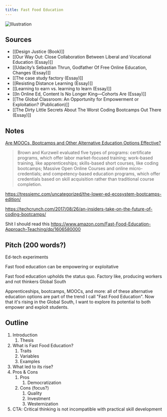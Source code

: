 ```yaml
---
title: Fast Food Education
---
```

![Illustration](https://previews.123rf.com/images/rahultiwari3190/rahultiwari31901905/rahultiwari3190190500113/122797662-education-fast-food-concept-represented-by-burger-with-books-hand-draw-design-illustration-.jpg)
## Sources
- [[Design Justice (Book)]]
- [[Our Way Out: Close Collaboration Between Liberal and Vocational Education (Essay)]]
- [[Udacity’s Sebastian Thrun, Godfather Of Free Online Education, Changes (Essay)]]
- [[The case study factory (Essay)]]
- [[Resisting Distance Learning (Essay)]]
- [[Learning to earn vs. learning to learn (Essay)]]
- [[In Online Ed, Content Is No Longer King—Cohorts Are (Essay)]]
- [[The Global Classroom: An Opportunity for Empowerment or Exploitation? (Publication)]]
- [[The Dirty Little Secrets About The Worst Coding Bootcamps Out There (Essay)]]

## Notes
[Are MOOCs, Bootcamps and Other Alternative Education Options Effective?](https://www.usnews.com/news/education-news/articles/2017-07-21/are-moocs-bootcamps-and-other-alternative-education-options-effective)
> Brown and Kurzweil evaluated five types of programs: certificate programs, which offer labor market-focused training; work-based training, like apprenticeships; skills-based short courses, like coding bootcamps; Massive Open Online Courses and online micro-credentials; and competency-based education programs, which offer credentials based on skill acquisition rather than traditional course completion.

https://tressiemc.com/uncategorized/the-lower-ed-ecosystem-bootcamps-edition/

https://techcrunch.com/2017/08/26/an-insiders-take-on-the-future-of-coding-bootcamps/

Shit I should read this https://www.amazon.com/Fast-Food-Education-Approach-Teaching/dp/1606580000


## Pitch (200 words?)

Ed-tech experiments

Fast food education can be empowering or exploitative

Fast food education upholds the status quo.
Factory like, producing workers and not thinkers
Global South

Apprenticeships, bootcamps, MOOCs, and more: all of these alternative education options are  part of the trend I call "Fast Food Education". Now that it's rising in the Global South, I want to explore its potential to both empower and exploit students.

## Outline
1. Introduction
	1. Thesis
2. What is Fast Food Education?
	1. Traits
	2. Variables
	3. Examples
3. What led to its rise?
4. Pros & Cons
	1. Pros
		1. Democratization
	2. Cons (focus?)
		1. Quality
		2. Investment
		3. Westernization
5. CTA: Critical thinking is not incompatible with practical skill development

